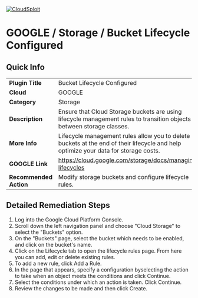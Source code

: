 [![CloudSploit](https://cloudsploit.com/img/logo-new-big-text-100.png "CloudSploit")](https://cloudsploit.com)

# GOOGLE / Storage / Bucket Lifecycle Configured

## Quick Info

| | |
|-|-|
| **Plugin Title** | Bucket Lifecycle Configured |
| **Cloud** | GOOGLE |
| **Category** | Storage |
| **Description** | Ensure that Cloud Storage buckets are using lifecycle management rules to transition objects between storage classes. |
| **More Info** | Lifecycle management rules allow you to delete buckets at the end of their lifecycle and help optimize your data for storage costs. |
| **GOOGLE Link** | https://cloud.google.com/storage/docs/managing-lifecycles |
| **Recommended Action** | Modify storage buckets and configure lifecycle rules. |

## Detailed Remediation Steps
1. Log into the Google Cloud Platform Console.
2. Scroll down the left navigation panel and choose "Cloud Storage" to select the "Buckets" option.
3. On the "Buckets" page, select the bucket which needs to be enabled, and click on the bucket's name.
4. Click on the Lifecycle tab to open the lifecycle rules page. From here you can add, edit or delete existing rules. 
6. To add a new rule, click Add a Rule.
7. In the page that appears, specify a configuration byselecting the action to take when an object meets the conditions and click Continue.
8. Select the conditions under which an action is taken. Click Continue.
9. Review the changes to be made and then click Create.